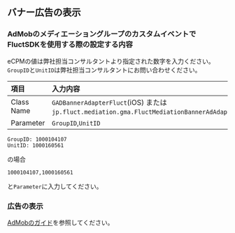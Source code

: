## バナー広告の表示
### AdMobのメディエーショングループのカスタムイベントでFluctSDKを使用する際の設定する内容

eCPMの値は弊社担当コンサルタントより指定された数字を入力ください。`GroupID`と`UnitID`は弊社担当コンサルタントにお問い合わせください。

| 項目 | 入力内容 |
|:-----|:----- |
| Class Name | `GADBannerAdapterFluct`(iOS) または `jp.fluct.mediation.gma.FluctMediationBannerAdAdapter`(Android)  |
| Parameter | `GroupID`,`UnitID` |


```
GroupID: 1000104107
UnitID: 1000160561
```

の場合

```
1000104107,1000160561
```

と`Parameter`に入力してください。

### 広告の表示
[AdMobのガイド](https://developers.google.com/admob/unity/banner?hl=ja)を参照してください。
